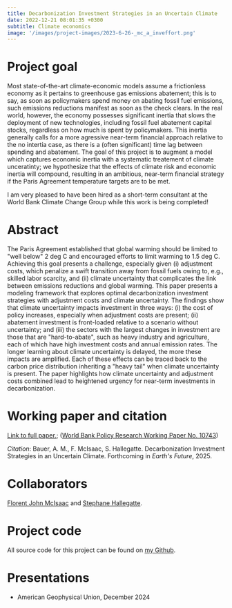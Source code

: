 ```yaml
---
title: Decarbonization Investment Strategies in an Uncertain Climate
date: 2022-12-21 08:01:35 +0300
subtitle: Climate economics
image: '/images/project-images/2023-6-26-_mc_a_inveffort.png'
---
```


# Project goal 
Most state-of-the-art climate-economic models assume a frictionless economy as it pertains to greenhouse gas emissions abatement; this is to say, as soon as policymakers spend money on abating fossil fuel emissions, such emissions reductions manifest as soon as the check clears. In the real world, however, the economy possesses significant inertia that slows the deployment of new technologies, including fossil fuel abatement capital stocks, regardless on how much is spent by policymakers. This inertia generally calls for a more agressive near-term financial approach relative to the no intertia case, as there is a (often significant) time lag between spending and abatement. The goal of this project is to augment a model which captures economic inertia with a systematic treatement of climate unceratinty; we hypothesize that the effects of climate risk and economic inertia will compound, resulting in an ambitious, near-term financial strategy if the Paris Agreement temperature targets are to be met.

I am very pleased to have been hired as a short-term consultant at the World Bank Climate Change Group while this work is being completed!

# Abstract
The Paris Agreement established that global warming should be limited to "well below" 2 deg C and encouraged efforts to limit warming to 1.5 deg C. Achieving this goal presents a challenge, especially given (i) adjustment costs, which penalize a swift transition away from fossil fuels owing to, e.g., skilled labor scarcity, and (ii) climate uncertainty that complicates the link between emissions reductions and global warming. This paper presents a modeling framework that explores optimal decarbonization investment strategies with adjustment costs and climate uncertainty. The findings show that climate uncertainty impacts investment in three ways: (i) the cost of policy increases, especially when adjustment costs are present; (ii) abatement investment is front-loaded relative to a scenario without uncertainty; and (iii) the sectors with the largest changes in investment are those that are "hard-to-abate", such as heavy industry and agriculture, each of which have high investment costs and annual emission rates. The longer learning about climate uncertainty is delayed, the more these impacts are amplified. Each of these effects can be traced back to the carbon price distribution inheriting a "heavy tail" when climate uncertainty is present. The paper highlights how climate uncertainty and adjustment costs combined lead to heightened urgency for near-term investments in decarbonization.

# Working paper and citation
[Link to full paper.](/files/papers/decarb-uncertain-climate/BMH-EarthsFuture-Accepted.pdf); ([World Bank Policy Research Working Paper No. 10743](https://documents.worldbank.org/en/publication/documents-reports/documentdetail/099829103282438373/idu1f2d86d77127091490d1a6df1dc342f15d10b))

_Citation_: Bauer, A. M., F. McIsaac, S. Hallegatte. Decarbonization Investment Strategies in an Uncertain Climate. Forthcoming in *Earth's Future*, 2025.

# Collaborators
[Florent John McIsaac](https://florent.mcisaac.fr/) and [Stephane Hallegatte](https://www.worldbank.org/en/about/people/s/stephane-hallegatte).

# Project code
All source code for this project can be found on [my Github](https://github.com/adam-bauer-34/BMH-delayed-learning-reprod).

# Presentations
- American Geophysical Union, December 2024